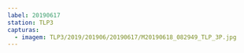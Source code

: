 ```yaml
---
label: 20190617
station: TLP3
capturas:
  - imagem: TLP3/2019/201906/20190617/M20190618_082949_TLP_3P.jpg
---
```

